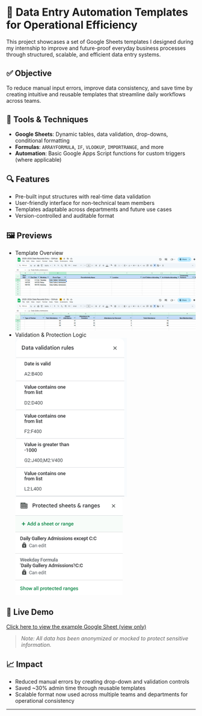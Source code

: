 # 📁 Data Entry Automation Templates for Operational Efficiency

This project showcases a set of Google Sheets templates I designed during my internship to improve and future-proof everyday business processes through structured, scalable, and efficient data entry systems.

## ✅ Objective
To reduce manual input errors, improve data consistency, and save time by creating intuitive and reusable templates that streamline daily workflows across teams.

## 🧰 Tools & Techniques
- **Google Sheets**: Dynamic tables, data validation, drop-downs, conditional formatting
- **Formulas**: `ARRAYFORMULA`, `IF`, `VLOOKUP`, `IMPORTRANGE`, and more
- **Automation**: Basic Google Apps Script functions for custom triggers (where applicable)

## 🔍 Features
- Pre-built input structures with real-time data validation
- User-friendly interface for non-technical team members
- Templates adaptable across departments and future use cases
- Version-controlled and auditable format

## 🖼️ Previews
- Template Overview
![Template Overview v1](images/template_v1.png)
![Template Overview v2](images/template_v2.png)
- Validation & Protection Logic
![Validation Logic](images/data_validation.png)
![Protection Logic](images/sheet_protection.png)

## 🔗 Live Demo
[Click here to view the example Google Sheet (view only)](https://docs.google.com/spreadsheets/d/18uQnVkegN_wx8pye46UGYXVhewRmbEdVBosE07A5D7M/edit?usp=sharing)

> *Note: All data has been anonymized or mocked to protect sensitive information.*

## 📈 Impact
- Reduced manual errors by creating drop-down and validation controls
- Saved ~30% admin time through reusable templates
- Scalable format now used across multiple teams and departments for operational consistency

---
